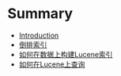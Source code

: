 # Summary

* [Introduction](README.md)
* [倒排索引](inverted-index.md)
* [如何在数据上构建Lucene索引](ru-he-zai-shu-ju-shang-gou-jian-lucene-suo-yin.md)
* [如何在Lucene上查询](ru-he-zai-lucene-shang-cha-xun.md)

